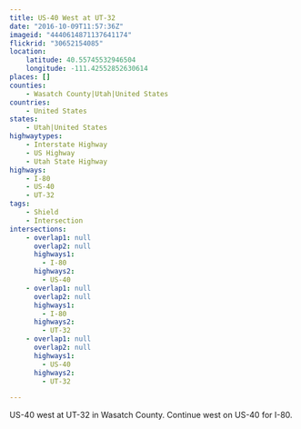 ```yaml
---
title: US-40 West at UT-32
date: "2016-10-09T11:57:36Z"
imageid: "4440614871137641174"
flickrid: "30652154085"
location:
    latitude: 40.55745532946504
    longitude: -111.42552852630614
places: []
counties:
    - Wasatch County|Utah|United States
countries:
    - United States
states:
    - Utah|United States
highwaytypes:
    - Interstate Highway
    - US Highway
    - Utah State Highway
highways:
    - I-80
    - US-40
    - UT-32
tags:
    - Shield
    - Intersection
intersections:
    - overlap1: null
      overlap2: null
      highways1:
        - I-80
      highways2:
        - US-40
    - overlap1: null
      overlap2: null
      highways1:
        - I-80
      highways2:
        - UT-32
    - overlap1: null
      overlap2: null
      highways1:
        - US-40
      highways2:
        - UT-32

---
```

US-40 west at UT-32 in Wasatch County.  Continue west on US-40 for I-80.